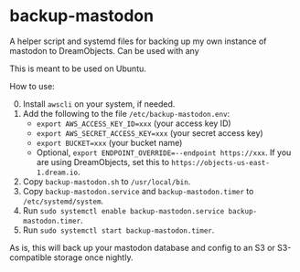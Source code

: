 # backup-mastodon

A helper script and systemd files for backing up my own instance of
mastodon to DreamObjects. Can be used with any 

This is meant to be used on Ubuntu.

How to use:

0. Install `awscli` on your system, if needed.
1. Add the following to the file `/etc/backup-mastodon.env`:
    * `export AWS_ACCESS_KEY_ID=xxx` (your access key ID)
    * `export AWS_SECRET_ACCESS_KEY=xxx` (your secret access key)
    * `export BUCKET=xxx` (your bucket name)
    * Optional, `export ENDPOINT_OVERRIDE=--endpoint https://xxx`. If you are using DreamObjects, set this to `https://objects-us-east-1.dream.io`.
2. Copy `backup-mastodon.sh` to `/usr/local/bin`.
3. Copy `backup-mastodon.service` and `backup-mastodon.timer` to `/etc/systemd/system`.
4. Run `sudo systemctl enable backup-mastodon.service backup-mastodon.timer`.
5. Run `sudo systemctl start backup-mastodon.timer`.

As is, this will back up your mastodon database and config to an S3 or S3-compatible storage once nightly.